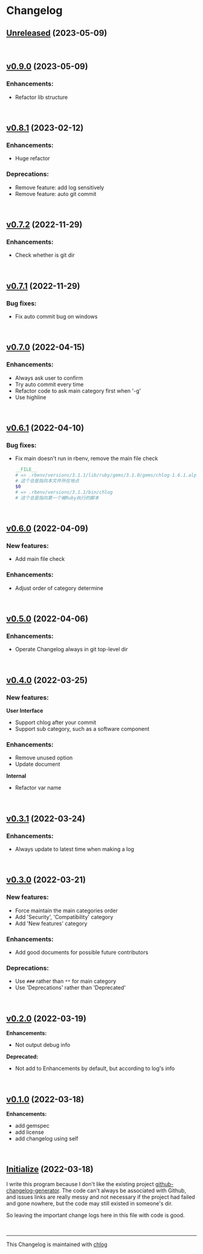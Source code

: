 # Changelog

## [Unreleased](#) (2023-05-09)

<br>

## [v0.9.0](#) (2023-05-09)

### Enhancements:

- Refactor lib structure

<br>

## [v0.8.1](#) (2023-02-12)

### Enhancements:

- Huge refactor

### Deprecations:

- Remove feature: add log sensitively
- Remove feature: auto git commit

<br>

## [v0.7.2](#) (2022-11-29)

### Enhancements:

- Check whether is git dir

<br>

## [v0.7.1](#) (2022-11-29)

### Bug fixes:

- Fix auto commit bug on windows

<br>

## [v0.7.0](#) (2022-04-15)

### Enhancements:

- Always ask user to confirm
- Try auto commit every time
- Refactor code to ask main category first when '-g'
- Use highline

<br>

## [v0.6.1](#) (2022-04-10)

### Bug fixes:

- Fix main doesn't run in rbenv, remove the main file check
  ```ruby
  __FILE__
  # => .rbenv/versions/3.1.1/lib/ruby/gems/3.1.0/gems/chlog-1.6.1.alpha/bin/chlog
  # 这个总是指向本文件所在地点
  $0
  # => .rbenv/versions/3.1.1/bin/chlog
  # 这个总是指向第一个被Ruby执行的脚本
  ```

<br>

## [v0.6.0](#) (2022-04-09)

### New features:

- Add main file check

### Enhancements:

- Adjust order of category determine

<br>

## [v0.5.0](#) (2022-04-06)

### Enhancements:

- Operate Changelog always in git top-level dir

<br>

## [v0.4.0](#) (2022-03-25)

### New features:

**User Interface**

  - Support chlog after your commit
  - Support sub category, such as a software component

### Enhancements:

- Remove unused option
- Update document

**Internal**

  - Refactor var name

<br>

## [v0.3.1](#) (2022-03-24)

### Enhancements:

- Always update to latest time when making a log

<br>

## [v0.3.0](#) (2022-03-21)

### New features:

- Force maintain the main categories order
- Add 'Security', 'Compatibility' category
- Add 'New features' category

### Enhancements:

- Add good documents for possible future contributors

### Deprecations:

- Use `###` rather than `**` for main category
- Use 'Deprecations' rather than 'Deprecated'

<br>

## [v0.2.0](#) (2022-03-19)

**Enhancements:**

- Not output debug info

**Deprecated:**

- Not add to Enhancements by default, but according to log's info

<br>

## [v0.1.0](#) (2022-03-18)

**Enhancements:**

- add gemspec
- add license
- add changelog using self

<br>

## [Initialize](#) (2022-03-18)

  I write this program because I don't like the existing project [github-changelog-generator](https://github.com/github-changelog-generator/github-changelog-generator). The code can't always be associated with Github, and issues links are really messy and not necessary if the project had failed and gone nowhere, but the code may still existed in someone's dir.

  So leaving the important change logs here in this file with code is good.

<br>

<hr>

This Changelog is maintained with [chlog](https://github.com/ccmywish/chlog)

